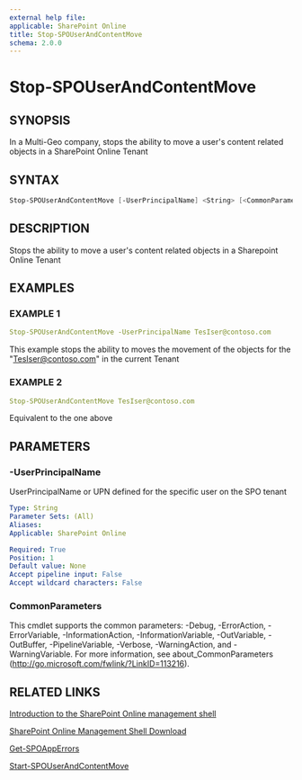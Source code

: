 ```yaml
---
external help file: 
applicable: SharePoint Online
title: Stop-SPOUserAndContentMove
schema: 2.0.0
---
```


# Stop-SPOUserAndContentMove

## SYNOPSIS
In a Multi-Geo company, stops the ability to move a user's content related objects in a SharePoint Online Tenant

## SYNTAX

```powershell
Stop-SPOUserAndContentMove [-UserPrincipalName] <String> [<CommonParameters>]
```

## DESCRIPTION
Stops the ability to move a user's content related objects in a Sharepoint Online Tenant

## EXAMPLES

### EXAMPLE 1
```yaml
Stop-SPOUserAndContentMove -UserPrincipalName TesIser@contoso.com
```

This example stops the ability to moves the movement of the objects for the "TesIser@contoso.com" in the current Tenant

### EXAMPLE 2
```yaml
Stop-SPOUserAndContentMove TesIser@contoso.com
```

Equivalent to the one above

## PARAMETERS

### -UserPrincipalName
UserPrincipalName or UPN defined for the specific user on the SPO tenant

```yaml
Type: String
Parameter Sets: (All)
Aliases: 
Applicable: SharePoint Online

Required: True
Position: 1
Default value: None
Accept pipeline input: False
Accept wildcard characters: False
```

### CommonParameters
This cmdlet supports the common parameters: -Debug, -ErrorAction, -ErrorVariable, -InformationAction, -InformationVariable, -OutVariable, -OutBuffer, -PipelineVariable, -Verbose, -WarningAction, and -WarningVariable. For more information, see about_CommonParameters (http://go.microsoft.com/fwlink/?LinkID=113216).



## RELATED LINKS

[Introduction to the SharePoint Online management shell](https://support.office.com/en-us/article/introduction-to-the-sharepoint-online-management-shell-c16941c3-19b4-4710-8056-34c034493429)

[SharePoint Online Management Shell Download](https://www.microsoft.com/en-US/download/details.aspx?id=35588)

[Get-SPOAppErrors](Get-SPOAppErrors.md)

[Start-SPOUserAndContentMove](Start-SPOUserAndContentMove.md)
